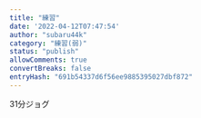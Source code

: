 ```yaml
---
title: "練習"
date: '2022-04-12T07:47:54'
author: "subaru44k"
category: "練習(弱)"
status: "publish"
allowComments: true
convertBreaks: false
entryHash: "691b54337d6f56ee9885395027dbf872"
---
```

31分ジョグ
